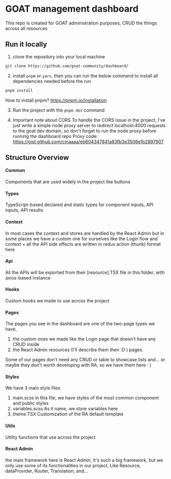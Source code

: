 # GOAT management dashboard
This repo is created for GOAT administration purposes, CRUD the things across all resources

## Run it locally

1. clone the repository into your local machine

```bash
git clone https://github.com/goat-community/dashboard/
```

2. install `pnpm` or `yarn`, then you can run the below command to install all dependencies needed before the run
```bash
pnpm install
```
How to install pnpm? https://pnpm.io/installation

3. Run the project with the `pnpm dev` command

4. Important note about CORS
To handle the CORS issue in the project, I've just write a simple node proxy server to redirect localhost:4000 requests to the goat dev domain, so don't forget to run the node proxy before running the dashboard repo
Proxy code: https://gist.github.com/cinaaaa/eb604347841a83fb3e3506e1b2897907

## Structure Overview

#### Common
Components that are used widely in the project like buttons

#### Types
TypeScript-based declared and static types for component inputs, API inputs, API results

#### Context
In most cases the context and stores are handled by the React Admin but in some places we have a custom one for ourselves like the Login 
flow and context + all the API side effects are written in redux action (thunk) format here

#### Api
All the APIs will be exported from their [resource].TSX file in this folder, with axios-based instance

#### Hooks
Custom hooks we made to use across the project

#### Pages
The pages you see in the dashboard are one of the two-page types we have, 

1. the custom ones we made like the Login page that doesn't have any CRUD inside
2. the React Admin resources (I'll describe them then :D ) pages.

Some of our pages don't need any CRUD or table to showcase lists and... or maybe they don't worth developing with RA, so we have them here : )

#### Styles
We have 3 main style files
1. main.scss
in this file, we have styles of the most common component and public styles
2. variables.scss
As it name, we store variables here
3. theme.TSX
Customization of the RA default template

#### Utils
Utility functions that use across the project

#### React Admin
the main framework here is React Admin, it's such a big framework, but we only use some of its functionalities in our project,
Like Resource, dataProvider, Router, Translation, and...
